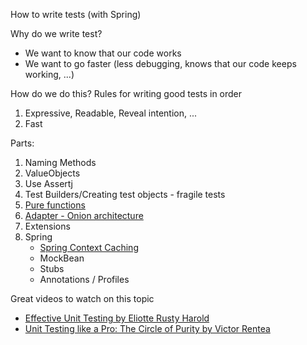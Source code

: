 How to write tests (with Spring)

Why do we write test?
* We want to know that our code works
* We want to go faster (less debugging, knows that our code keeps working, ...)

How do we do this?
Rules for writing good tests in order

1. Expressive, Readable, Reveal intention, ...
2. Fast

Parts:
1. Naming Methods
2. ValueObjects
3. Use Assertj   
4. Test Builders/Creating test objects - fragile tests
5. [Pure functions](https://www.youtube.com/watch?v=M-sDjNOAn_Y)
6. [Adapter - Onion architecture](https://herbertograca.com/2017/11/16/explicit-architecture-01-ddd-hexagonal-onion-clean-cqrs-how-i-put-it-all-together)
7. Extensions
8. Spring
    * [Spring Context Caching](https://docs.spring.io/spring-framework/docs/current/reference/html/testing.html#testcontext-ctx-management-caching)
    * MockBean
    * Stubs  
    * Annotations / Profiles
   
Great videos to watch on this topic
* [Effective Unit Testing by Eliotte Rusty Harold](https://www.youtube.com/watch?v=fr1E9aVnBxw)
* [Unit Testing like a Pro: The Circle of Purity by Victor Rentea](https://www.youtube.com/watch?v=1Z_h55jMe-M)